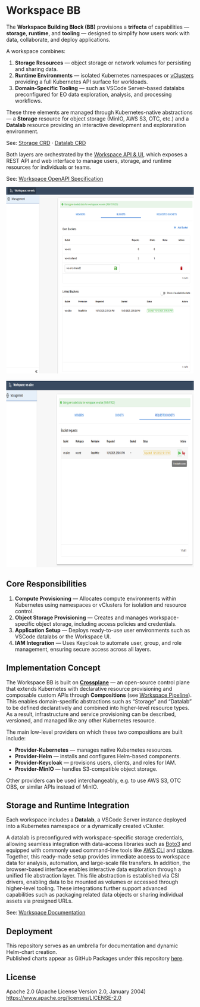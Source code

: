 # Workspace BB

The **Workspace Building Block (BB)** provisions a **trifecta** of capabilities — **storage**, **runtime**, and **tooling** — designed to simplify how users work with data, collaborate, and deploy applications.

A workspace combines:

1. **Storage Resources** — object storage or network volumes for persisting and sharing data.  
2. **Runtime Environments** — isolated Kubernetes namespaces or [vClusters](https://www.vcluster.com/) providing a full Kubernetes API surface for workloads.  
3. **Domain-Specific Tooling** — such as VSCode Server–based datalabs preconfigured for EO data exploration, analysis, and processing workflows.

These three elements are managed through Kubernetes-native abstractions — a **Storage** resource for object storage (MinIO, AWS S3, OTC, etc.) and a **Datalab** resource providing an interactive development and exploraration environment.

See: [Storage CRD](https://provider-storage.versioneer.at/latest/reference-guides/api/) · [Datalab CRD](https://provider-datalab.versioneer.at/latest/reference-guides/api/)

Both layers are orchestrated by the [Workspace API & UI](https://github.com/EOEPCA/rm-workspace-api/), which exposes a REST API and web interface to manage users, storage, and runtime resources for individuals or teams.

See: [Workspace OpenAPI Specification](https://workspace-api.develop.eoepca.org/docs)

<div align="left">
  <a href="https://github.com/EOEPCA/workspace/raw/refs/heads/main/docs/img/ui1.png" target="_blank">
    <img src="https://github.com/EOEPCA/workspace/raw/refs/heads/main/docs/img/ui1.png" height="500" alt="Workspace UI - Additional Bucket Creation"/>
  </a>
  &nbsp;
  <a href="https://github.com/EOEPCA/workspace/raw/refs/heads/main/docs/img/ui2.png" target="_blank">
    <img src="https://github.com/EOEPCA/workspace/raw/refs/heads/main/docs/img/ui2.png" height="500" alt="Workspace UI - Bucket Sharing"/>
  </a>
</div>

## Core Responsibilities

1. **Compute Provisioning** — Allocates compute environments within Kubernetes using namespaces or vClusters for isolation and resource control.  
2. **Object Storage Provisioning** — Creates and manages workspace-specific object storage, including access policies and credentials.  
3. **Application Setup** — Deploys ready-to-use user environments such as VSCode datalabs or the Workspace UI.  
4. **IAM Integration** — Uses Keycloak to automate user, group, and role management, ensuring secure access across all layers.

## Implementation Concept

The Workspace BB is built on **[Crossplane](https://github.com/crossplane/crossplane)** — an open-source control plane that extends Kubernetes with declarative resource provisioning and composable custom APIs through **Compositions** (see [Workspace Pipeline](./pipeline/)). This enables domain-specific abstractions such as “Storage” and “Datalab” to be defined declaratively and combined into higher-level resource types. As a result, infrastructure and service provisioning can be described, versioned, and managed like any other Kubernetes resource.

The main low-level providers on which these two compositions are built include:

- **Provider-Kubernetes** — manages native Kubernetes resources.  
- **Provider-Helm** — installs and configures Helm-based components.  
- **Provider-Keycloak** — provisions users, clients, and roles for IAM.  
- **Provider-MinIO** — handles S3-compatible object storage.

Other providers can be used interchangeably, e.g. to use AWS S3, OTC OBS, or similar APIs instead of MinIO.

## Storage and Runtime Integration

Each workspace includes a **Datalab**, a VSCode Server instance deployed into a Kubernetes namespace or a dynamically created vCluster.  

A datalab is preconfigured with workspace-specific storage credentials, allowing seamless integration with data-access libraries such as [Boto3](https://boto3.amazonaws.com/v1/documentation/api/latest/index.html) and equipped with commonly used command-line tools like [AWS CLI](https://aws.amazon.com/cli/) and [rclone](https://rclone.org/). Together, this ready-made setup provides immediate access to workspace data for analysis, automation, and large-scale file transfers. In addition, the browser-based interface enables interactive data exploration through a unified file abstraction layer. This file abstraction is established via CSI drivers, enabling data to be mounted as volumes or accessed through higher-level tooling.  These integrations further support advanced capabilities such as packaging related data objects or sharing individual assets via presigned URLs.

See: [Workspace Documentation](https://eoepca.readthedocs.io/projects/workspace/)

## Deployment

This repository serves as an umbrella for documentation and dynamic Helm-chart creation.  
Published charts appear as GitHub Packages under this repository [here](https://github.com/orgs/EOEPCA/packages?tab=packages&q=workspace).

## License

Apache 2.0 (Apache License Version 2.0, January 2004)  
<https://www.apache.org/licenses/LICENSE-2.0>
